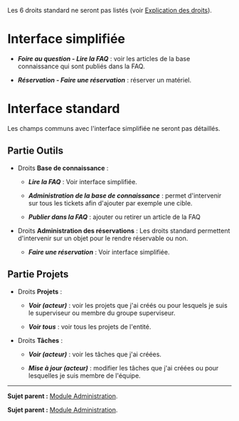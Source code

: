 Les 6 droits standard ne seront pas listés (voir [Explication des droits](index.php?fr/07_Module_Administration/07_Profils/01_Profils.md)).

Interface simplifiée
====================

- ***Foire au question - Lire la FAQ*** : voir les articles de la base connaissance qui sont publiés dans la FAQ.  

- ***Réservation - Faire une réservation*** : réserver un matériel.


Interface standard
==================

Les champs communs avec l'interface simplifiée ne seront pas détaillés.

Partie Outils
-------------
- Droits **Base de connaissance** :

  - ***Lire la FAQ*** : Voir interface simplifiée.

  - ***Administration de la base de connaissance*** : permet d'intervenir sur tous les tickets afin d'ajouter par exemple une cible.

  - ***Publier dans la FAQ*** : ajouter ou retirer un article de la FAQ

- Droits **Administration des réservations** : 
  Les droits standard permettent d'intervenir sur un objet pour le rendre réservable ou non.

  - ***Faire une réservation*** : Voir interface simplifiée.

Partie Projets
--------------
- Droits **Projets** : 

  - ***Voir (acteur)*** : voir les projets que j'ai créés ou pour lesquels je suis le superviseur ou membre du groupe superviseur.

  - ***Voir tous*** : voir tous les projets de l'entité.

- Droits **Tâches** : 

  - ***Voir (acteur)*** : voir les tâches que j'ai créées.

  - ***Mise à jour (acteur)*** : modifier les tâches que j'ai créées ou pour lesquelles je suis membre de l'équipe.

---------
**Sujet parent :** [Module Administration](index.php?fr/07_Module_Administration/07_Profils/01_Profils.md "La gestion des profils").

**Sujet parent :** [Module Administration](index.php?fr/07_Module_Administration/01_Module_Administration.md "Le module Administration permet d'administrer les utilisateurs, groupes, entités, profils, règles et dictionnaires et offre des outils de maintenance de l'application").